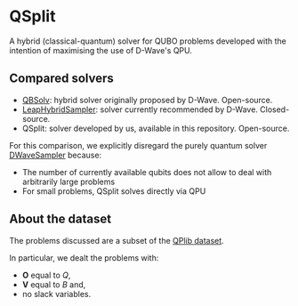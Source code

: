 # QSplit

A hybrid (classical-quantum) solver for QUBO problems developed with the intention of maximising the use of D-Wave's QPU.

## Compared solvers

- [QBSolv](https://github.com/dwavesystems/qbsolv): hybrid solver originally proposed by D-Wave. Open-source.
- [LeapHybridSampler](https://docs.dwavesys.com/docs/latest/doc_leap_hybrid.html): solver currently recommended by D-Wave. Closed-source.
- QSplit: solver developed by us, available in this repository. Open-source.

For this comparison, we explicitly disregard the purely quantum solver [DWaveSampler](https://docs.dwavesys.com/docs/latest/handbook_qpu.html) because:

- The number of currently available qubits does not allow to deal with arbitrarily large problems
- For small problems, QSplit solves directly via QPU

## About the dataset

The problems discussed are a subset of the [QPlib dataset](https://qplib.zib.de/doc.html).

In particular, we dealt the problems with:

- **O** equal to *Q*,
- **V** equal to *B* and,
- no slack variables.
